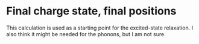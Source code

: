 # Final charge state, final positions

This calculation is used as a starting point for the excited-state relaxation. I also think it might be needed for the phonons, but I am not sure.
